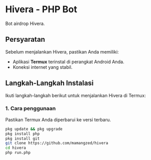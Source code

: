 # Hivera - PHP Bot

Bot airdrop Hivera.

## Persyaratan

Sebelum menjalankan Hivera, pastikan Anda memiliki:
- Aplikasi **Termux** terinstal di perangkat Android Anda.
- Koneksi internet yang stabil.

## Langkah-Langkah Instalasi

Ikuti langkah-langkah berikut untuk menjalankan Hivera di Termux:

### 1. Cara penggunaan
Pastikan Termux Anda diperbarui ke versi terbaru.
```bash
pkg update && pkg upgrade
pkg install php
pkg install git
git clone https://github.com/mamangzed/hivera
cd hivera
php run.php

